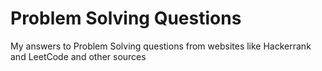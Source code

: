 # Problem Solving Questions
My answers to Problem Solving questions from websites like Hackerrank and LeetCode and other sources
